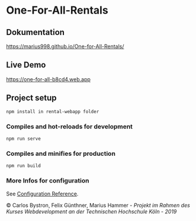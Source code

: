 
# One-For-All-Rentals

## Dokumentation

https://marius998.github.io/One-for-All-Rentals/

## Live Demo 

https://one-for-all-b8cd4.web.app


## Project setup
```
npm install in rental-webapp folder
```

### Compiles and hot-reloads for development
```
npm run serve
```

### Compiles and minifies for production
```
npm run build
```

### More Infos for configuration
See [Configuration Reference](https://cli.vuejs.org/config/).


© Carlos Bystron, Felix Günthner, Marius Hammer - 
_Projekt im Rahmen des Kurses Webdevelopment an der Technischen Hochschule Köln - 2019_
